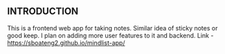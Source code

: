 INTRODUCTION
------------
This is a frontend web app for taking notes. Similar idea of sticky notes or good keep. I plan on adding more user features to it and backend.
Link - https://sboateng2.github.io/mindlist-app/
